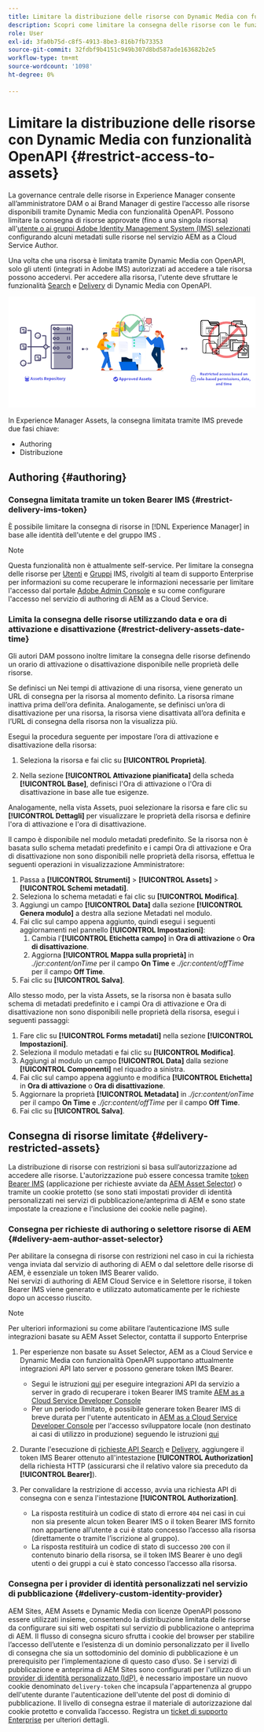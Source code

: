 ```yaml
---
title: Limitare la distribuzione delle risorse con Dynamic Media con funzionalità OpenAPI
description: Scopri come limitare la consegna delle risorse con le funzionalità OpenAPI.
role: User
exl-id: 3fa0b75d-c8f5-4913-8be3-816b7fb73353
source-git-commit: 32fdbf9b4151c949b307d8bd587ade163682b2e5
workflow-type: tm+mt
source-wordcount: '1098'
ht-degree: 0%

---
```


# Limitare la distribuzione delle risorse con Dynamic Media con funzionalità OpenAPI {#restrict-access-to-assets}

La governance centrale delle risorse in Experience Manager consente all’amministratore DAM o ai Brand Manager di gestire l’accesso alle risorse disponibili tramite Dynamic Media con funzionalità OpenAPI. Possono limitare la consegna di risorse approvate (fino a una singola risorsa) all&#39;[utente o ai gruppi Adobe Identity Management System (IMS) selezionati](https://helpx.adobe.com/in/enterprise/using/users.html#user-mgt-strategy) configurando alcuni metadati sulle risorse nel servizio AEM as a Cloud Service Author.

Una volta che una risorsa è limitata tramite Dynamic Media con OpenAPI, solo gli utenti (integrati in Adobe IMS) autorizzati ad accedere a tale risorsa possono accedervi. Per accedere alla risorsa, l&#39;utente deve sfruttare le funzionalità [Search](search-assets-api.md) e [Delivery](deliver-assets-apis.md) di Dynamic Media con OpenAPI.

![Accesso limitato alle risorse](/help/assets/assets/restricted-access.png)

In Experience Manager Assets, la consegna limitata tramite IMS prevede due fasi chiave:

* Authoring
* Distribuzione

## Authoring {#authoring}

### Consegna limitata tramite un token Bearer IMS {#restrict-delivery-ims-token}

È possibile limitare la consegna di risorse in [!DNL Experience Manager] in base alle identità dell&#39;utente e del gruppo IMS .

>[!NOTE]
>
> Questa funzionalità non è attualmente self-service. Per limitare la consegna delle risorse per [Utenti](https://helpx.adobe.com/in/enterprise/using/manage-directory-users.html) e [Gruppi](https://helpx.adobe.com/in/enterprise/using/user-groups.html) IMS, rivolgiti al team di supporto Enterprise per informazioni su come recuperare le informazioni necessarie per limitare l&#39;accesso dal portale [Adobe Admin Console](https://adminconsole.adobe.com/) e su come configurare l&#39;accesso nel servizio di authoring di AEM as a Cloud Service.

### Limita la consegna delle risorse utilizzando data e ora di attivazione e disattivazione {#restrict-delivery-assets-date-time}

Gli autori DAM possono inoltre limitare la consegna delle risorse definendo un orario di attivazione o disattivazione disponibile nelle proprietà delle risorse.

Se definisci un Nei tempi di attivazione di una risorsa, viene generato un URL di consegna per la risorsa al momento definito. La risorsa rimane inattiva prima dell’ora definita. Analogamente, se definisci un’ora di disattivazione per una risorsa, la risorsa viene disattivata all’ora definita e l’URL di consegna della risorsa non la visualizza più.

Esegui la procedura seguente per impostare l’ora di attivazione e disattivazione della risorsa:

1. Seleziona la risorsa e fai clic su **[!UICONTROL Proprietà]**.

1. Nella sezione **[!UICONTROL Attivazione pianificata]** della scheda **[!UICONTROL Base]**, definisci l&#39;Ora di attivazione o l&#39;Ora di disattivazione in base alle tue esigenze.

Analogamente, nella vista Assets, puoi selezionare la risorsa e fare clic su **[!UICONTROL Dettagli]** per visualizzare le proprietà della risorsa e definire l&#39;ora di attivazione e l&#39;ora di disattivazione.

Il campo è disponibile nel modulo metadati predefinito. Se la risorsa non è basata sullo schema metadati predefinito e i campi Ora di attivazione e Ora di disattivazione non sono disponibili nelle proprietà della risorsa, effettua le seguenti operazioni in visualizzazione Amministratore:

1. Passa a **[!UICONTROL Strumenti]** > **[!UICONTROL Assets]** > **[!UICONTROL Schemi metadati]**.
1. Seleziona lo schema metadati e fai clic su **[!UICONTROL Modifica]**.
1. Aggiungi un campo **[!UICONTROL Data]** dalla sezione **[!UICONTROL Genera modulo]** a destra alla sezione Metadati nel modulo.
1. Fai clic sul campo appena aggiunto, quindi esegui i seguenti aggiornamenti nel pannello **[!UICONTROL Impostazioni]**:
   1. Cambia l&#39;**[!UICONTROL Etichetta campo]** in **Ora di attivazione** o **Ora di disattivazione**.
   1. Aggiorna **[!UICONTROL Mappa sulla proprietà]** in _./jcr:content/onTime_ per il campo **On Time** e _./jcr:content/offTime_ per il campo **Off Time**.
1. Fai clic su **[!UICONTROL Salva]**.

Allo stesso modo, per la vista Assets, se la risorsa non è basata sullo schema di metadati predefinito e i campi Ora di attivazione e Ora di disattivazione non sono disponibili nelle proprietà della risorsa, esegui i seguenti passaggi:

1. Fare clic su **[!UICONTROL Forms metadati]** nella sezione **[!UICONTROL Impostazioni]**.
1. Seleziona il modulo metadati e fai clic su **[!UICONTROL Modifica]**.
1. Aggiungi al modulo un campo **[!UICONTROL Data]** dalla sezione **[!UICONTROL Componenti]** nel riquadro a sinistra.
1. Fai clic sul campo appena aggiunto e modifica **[!UICONTROL Etichetta]** in **Ora di attivazione** o **Ora di disattivazione**.
1. Aggiornare la proprietà **[!UICONTROL Metadata]** in _./jcr:content/onTime_ per il campo **On Time** e _./jcr:content/offTime_ per il campo **Off Time**.
1. Fai clic su **[!UICONTROL Salva]**.



## Consegna di risorse limitate {#delivery-restricted-assets}

La distribuzione di risorse con restrizioni si basa sull’autorizzazione ad accedere alle risorse. L&#39;autorizzazione può essere concessa tramite [token Bearer IMS](https://developer.adobe.com/developer-console/docs/guides/authentication/UserAuthentication/) (applicazione per richieste avviate da [AEM Asset Selector](https://experienceleague.adobe.com/it/docs/experience-manager-cloud-service/content/assets/manage/asset-selector/overview-asset-selector)) o tramite un cookie protetto (se sono stati impostati provider di identità personalizzati nei servizi di pubblicazione/anteprima di AEM e sono state impostate la creazione e l&#39;inclusione dei cookie nelle pagine).

### Consegna per richieste di authoring o selettore risorse di AEM {#delivery-aem-author-asset-selector}

Per abilitare la consegna di risorse con restrizioni nel caso in cui la richiesta venga inviata dal servizio di authoring di AEM o dal selettore delle risorse di AEM, è essenziale un token IMS Bearer valido.\
Nei servizi di authoring di AEM Cloud Service e in Selettore risorse, il token Bearer IMS viene generato e utilizzato automaticamente per le richieste dopo un accesso riuscito.

>[!NOTE]
>
>Per ulteriori informazioni su come abilitare l’autenticazione IMS sulle integrazioni basate su AEM Asset Selector, contatta il supporto Enterprise

1. Per esperienze non basate su Asset Selector, AEM as a Cloud Service e Dynamic Media con funzionalità OpenAPI supportano attualmente integrazioni API lato server e possono generare token IMS Bearer.
   * Segui le istruzioni [qui](https://experienceleague.adobe.com/it/docs/experience-manager-cloud-service/content/implementing/developing/generating-access-tokens-for-server-side-apis#the-server-to-server-flow) per eseguire integrazioni API da servizio a server in grado di recuperare i token Bearer IMS tramite [AEM as a Cloud Service Developer Console](https://experienceleague.adobe.com/it/docs/experience-manager-cloud-service/content/implementing/developing/development-guidelines#crxde-lite-and-developer-console)
   * Per un periodo limitato, è possibile generare token Bearer IMS di breve durata per l&#39;utente autenticato in [AEM as a Cloud Service Developer Console](https://experienceleague.adobe.com/it/docs/experience-manager-cloud-service/content/implementing/developing/development-guidelines#crxde-lite-and-developer-console) per l&#39;accesso sviluppatore locale (non destinato ai casi di utilizzo in produzione) seguendo le istruzioni [qui](https://experienceleague.adobe.com/it/docs/experience-manager-cloud-service/content/implementing/developing/generating-access-tokens-for-server-side-apis#developer-flow)

1. Durante l&#39;esecuzione di [richieste API Search](search-assets-api.md) e [Delivery](deliver-assets-apis.md), aggiungere il token IMS Bearer ottenuto all&#39;intestazione **[!UICONTROL Authorization]** della richiesta HTTP (assicurarsi che il relativo valore sia preceduto da **[!UICONTROL Bearer]**).

1. Per convalidare la restrizione di accesso, avvia una richiesta API di consegna con e senza l&#39;intestazione **[!UICONTROL Authorization]**.
   * La risposta restituirà un codice di stato di errore `404` nei casi in cui non sia presente alcun token Bearer IMS o il token Bearer IMS fornito non appartiene all’utente a cui è stato concesso l’accesso alla risorsa (direttamente o tramite l’iscrizione al gruppo).
   * La risposta restituirà un codice di stato di successo `200` con il contenuto binario della risorsa, se il token IMS Bearer è uno degli utenti o dei gruppi a cui è stato concesso l’accesso alla risorsa.

### Consegna per i provider di identità personalizzati nel servizio di pubblicazione {#delivery-custom-identity-provider}

AEM Sites, AEM Assets e Dynamic Media con licenze OpenAPI possono essere utilizzati insieme, consentendo la distribuzione limitata delle risorse da configurare sui siti web ospitati sul servizio di pubblicazione o anteprima di AEM. Il flusso di consegna sicuro sfrutta i cookie del browser per stabilire l’accesso dell’utente e l’esistenza di un dominio personalizzato per il livello di consegna che sia un sottodominio del dominio di pubblicazione è un prerequisito per l’implementazione di questo caso d’uso. Se i servizi di pubblicazione e anteprima di AEM Sites sono configurati per l&#39;utilizzo di un [provider di identità personalizzato (IdP)](https://experienceleague.adobe.com/it/docs/experience-manager-learn/cloud-service/authentication/saml-2-0), è necessario impostare un nuovo cookie denominato `delivery-token` che incapsula l&#39;appartenenza al gruppo dell&#39;utente durante l&#39;autenticazione dell&#39;utente del post di dominio di pubblicazione. Il livello di consegna estrae il materiale di autorizzazione dal cookie protetto e convalida l’accesso. Registra un [ticket di supporto Enterprise](/help/assets/dynamic-media-open-apis-overview.md#how-to-enable-the-dynamic-media-with-openapi-capabilities) per ulteriori dettagli.
